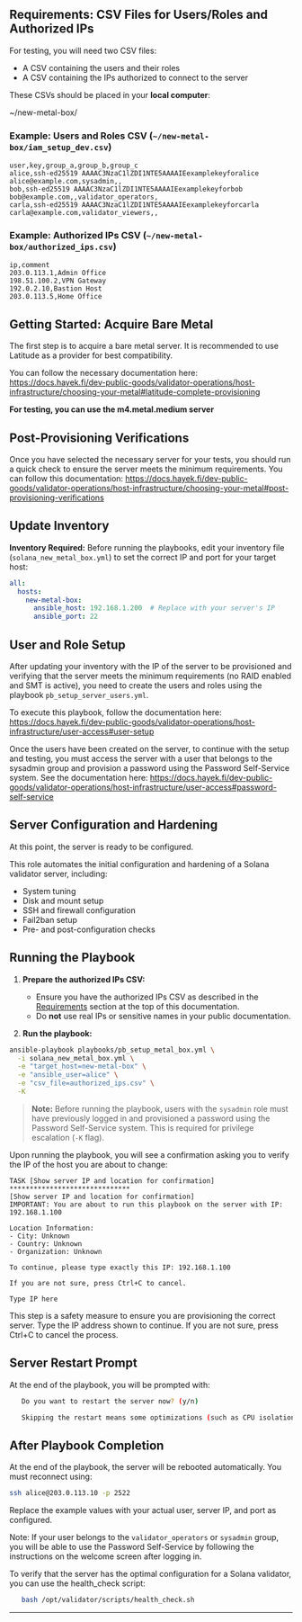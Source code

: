 ## Requirements: CSV Files for Users/Roles and Authorized IPs

For testing, you will need two CSV files:

- A CSV containing the users and their roles
- A CSV containing the IPs authorized to connect to the server

These CSVs should be placed in your **local computer**:

   ~/new-metal-box/

### Example: Users and Roles CSV (`~/new-metal-box/iam_setup_dev.csv`)

```
user,key,group_a,group_b,group_c
alice,ssh-ed25519 AAAAC3NzaC1lZDI1NTE5AAAAIEexamplekeyforalice alice@example.com,sysadmin,,
bob,ssh-ed25519 AAAAC3NzaC1lZDI1NTE5AAAAIEexamplekeyforbob bob@example.com,,validator_operators,
carla,ssh-ed25519 AAAAC3NzaC1lZDI1NTE5AAAAIEexamplekeyforcarla carla@example.com,validator_viewers,,
```

### Example: Authorized IPs CSV (`~/new-metal-box/authorized_ips.csv`)

```
ip,comment
203.0.113.1,Admin Office
198.51.100.2,VPN Gateway
192.0.2.10,Bastion Host
203.0.113.5,Home Office
```

## Getting Started: Acquire Bare Metal

The first step is to acquire a bare metal server. It is recommended to use Latitude as a provider for best compatibility.

You can follow the necessary documentation here:
https://docs.hayek.fi/dev-public-goods/validator-operations/host-infrastructure/choosing-your-metal#latitude-complete-provisioning

**For testing, you can use the m4.metal.medium server**


## Post-Provisioning Verifications

Once you have selected the necessary server for your tests, you should run a quick check to ensure the server meets the minimum requirements. You can follow this documentation:
https://docs.hayek.fi/dev-public-goods/validator-operations/host-infrastructure/choosing-your-metal#post-provisioning-verifications


## Update Inventory

**Inventory Required:**
 Before running the playbooks, edit your inventory file (`solana_new_metal_box.yml`) to set the correct IP and port for your target host:

 ```yaml
 all:
   hosts:
     new-metal-box:
       ansible_host: 192.168.1.200  # Replace with your server's IP
       ansible_port: 22
 ```


## User and Role Setup

After updating your inventory with the IP of the server to be provisioned and verifying that the server meets the minimum requirements (no RAID enabled and SMT is active), you need to create the users and roles using the playbook `pb_setup_server_users.yml`.


To execute this playbook, follow the documentation here:
https://docs.hayek.fi/dev-public-goods/validator-operations/host-infrastructure/user-access#user-setup

Once the users have been created on the server, to continue with the setup and testing, you must access the server with a user that belongs to the sysadmin group and provision a password using the Password Self-Service system. 
See the documentation here:
https://docs.hayek.fi/dev-public-goods/validator-operations/host-infrastructure/user-access#password-self-service



## Server Configuration and Hardening

At this point, the server is ready to be configured.

This role automates the initial configuration and hardening of a Solana validator server, including:
- System tuning
- Disk and mount setup
- SSH and firewall configuration
- Fail2ban setup
- Pre- and post-configuration checks

## Running the Playbook

1. **Prepare the authorized IPs CSV:**
   - Ensure you have the authorized IPs CSV as described in the [Requirements](#requirements-csv-files-for-usersroles-and-authorized-ips) section at the top of this documentation.
   - Do **not** use real IPs or sensitive names in your public documentation.

2. **Run the playbook:**
   
 ```sh
ansible-playbook playbooks/pb_setup_metal_box.yml \
   -i solana_new_metal_box.yml \
   -e "target_host=new-metal-box" \
   -e "ansible_user=alice" \
   -e "csv_file=authorized_ips.csv" \
   -K
```

> **Note:** Before running the playbook, users with the `sysadmin` role must have previously logged in and provisioned a password using the Password Self-Service system. This is required for privilege escalation (`-K` flag).




Upon running the playbook, you will see a confirmation asking you to verify the IP of the host you are about to change:

```
TASK [Show server IP and location for confirmation] ******************************
[Show server IP and location for confirmation]
IMPORTANT: You are about to run this playbook on the server with IP: 192.168.1.100

Location Information:
- City: Unknown
- Country: Unknown
- Organization: Unknown

To continue, please type exactly this IP: 192.168.1.100

If you are not sure, press Ctrl+C to cancel.

Type IP here
```
This step is a safety measure to ensure you are provisioning the correct server. Type the IP address shown to continue. If you are not sure, press Ctrl+C to cancel the process.


## Server Restart Prompt

At the end of the playbook, you will be prompted with:
```bash
   Do you want to restart the server now? (y/n)

   Skipping the restart means some optimizations (such as CPU isolation and kernel tuning) will not be active until the next reboot.
```
## After Playbook Completion

At the end of the playbook, the server will be rebooted automatically. You must reconnect using:

```sh
ssh alice@203.0.113.10 -p 2522
```

Replace the example values with your actual user, server IP, and port as configured.

Note: If your user belongs to the `validator_operators` or `sysadmin` group, you will be able to use the Password Self-Service by following the instructions on the welcome screen after logging in.

To verify that the server has the optimal configuration for a Solana validator, you can use the health_check script:

```sh
   bash /opt/validator/scripts/health_check.sh 
```
---

